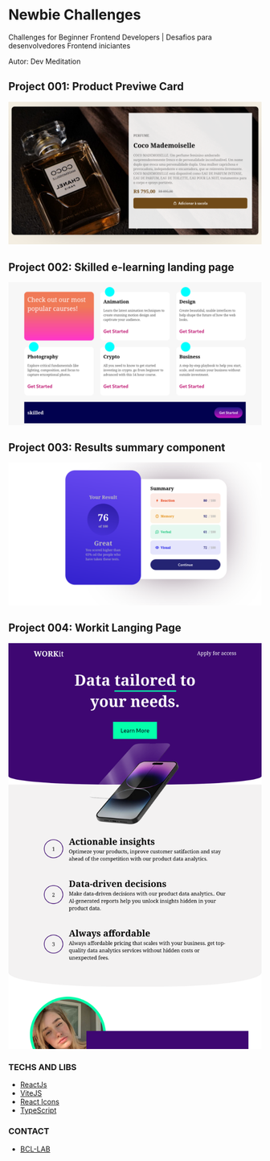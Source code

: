 # Newbie Challenges

Challenges for Beginner Frontend Developers | Desafios para desenvolvedores Frontend iniciantes

Autor: Dev Meditation

## Project 001: Product Previwe Card
![screen](./public/noproject/001.png)

## Project 002: Skilled e-learning landing page

![screen](./public/noproject/002.png)

## Project 003: Results summary component

![screen](./public/noproject/003.png)

## Project 004: Workit Langing Page

![screen](./public/noproject/004.png)

### TECHS AND LIBS

- [ReactJs]()
- [ViteJS]()
- [React Icons]()
- [TypeScript]()


### CONTACT

- [BCL-LAB](https://youtube.com/@bcllab)